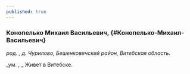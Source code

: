 ```yaml
---
published: true
---
```


### Конопелько Михаил Васильевич,  {#Конопелько-Михаил-Васильевич}

_род. , д. Чурилово, Бешенковичский район, Витебская область._

_ум. , _
Живет в Витебске.
